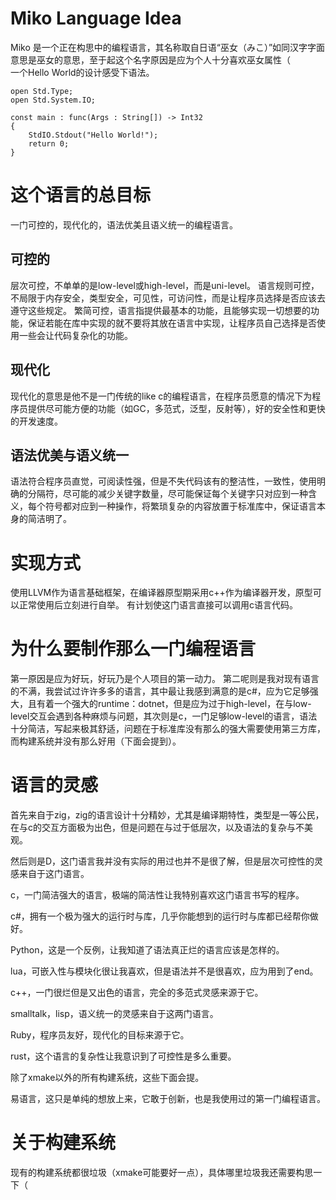 # Miko Language Idea
Miko 是一个正在构思中的编程语言，其名称取自日语“巫女（みこ）”如同汉字字面意思是巫女的意思，至于起这个名字原因是应为个人十分喜欢巫女属性（  
一个Hello World的设计感受下语法。
```
open Std.Type;
open Std.System.IO;

const main : func(Args : String[]) -> Int32
{
    StdIO.Stdout("Hello World!");
    return 0;
}
```

# 这个语言的总目标
一门可控的，现代化的，语法优美且语义统一的编程语言。

## 可控的
层次可控，不单单的是low-level或high-level，而是uni-level。
语言规则可控，不局限于内存安全，类型安全，可见性，可访问性，而是让程序员选择是否应该去遵守这些规定。
繁简可控，语言指提供最基本的功能，且能够实现一切想要的功能，保证若能在库中实现的就不要将其放在语言中实现，让程序员自己选择是否使用一些会让代码复杂化的功能。

## 现代化
现代化的意思是他不是一门传统的like c的编程语言，在程序员愿意的情况下为程序员提供尽可能方便的功能（如GC，多范式，泛型，反射等），好的安全性和更快的开发速度。

## 语法优美与语义统一
语法符合程序员直觉，可阅读性强，但是不失代码该有的整洁性，一致性，使用明确的分隔符，尽可能的减少关键字数量，尽可能保证每个关键字只对应到一种含义，每个符号都对应到一种操作，将繁琐复杂的内容放置于标准库中，保证语言本身的简洁明了。

# 实现方式
使用LLVM作为语言基础框架，在编译器原型期采用c++作为编译器开发，原型可以正常使用后立刻进行自举。
有计划使这门语言直接可以调用c语言代码。

# 为什么要制作那么一门编程语言
第一原因是应为好玩，好玩乃是个人项目的第一动力。
第二呢则是我对现有语言的不满，我尝试过许许多多的语言，其中最让我感到满意的是c#，应为它足够强大，且有着一个强大的runtime：dotnet，但是应为过于high-level，在与low-level交互会遇到各种麻烦与问题，其次则是c，一门足够low-level的语言，语法十分简洁，写起来极其舒适，问题在于标准库没有那么的强大需要使用第三方库，而构建系统并没有那么好用（下面会提到）。

# 语言的灵感
首先来自于zig，zig的语言设计十分精妙，尤其是编译期特性，类型是一等公民，在与c的交互方面极为出色，但是问题在与过于低层次，以及语法的复杂与不美观。

然后则是D，这门语言我并没有实际的用过也并不是很了解，但是层次可控性的灵感来自于这门语言。

c，一门简洁强大的语言，极端的简洁性让我特别喜欢这门语言书写的程序。

c#，拥有一个极为强大的运行时与库，几乎你能想到的运行时与库都已经帮你做好。

Python，这是一个反例，让我知道了语法真正烂的语言应该是怎样的。

lua，可嵌入性与模块化很让我喜欢，但是语法并不是很喜欢，应为用到了end。

c++，一门很烂但是又出色的语言，完全的多范式灵感来源于它。

smalltalk，lisp，语义统一的灵感来自于这两门语言。

Ruby，程序员友好，现代化的目标来源于它。

rust，这个语言的复杂性让我意识到了可控性是多么重要。

除了xmake以外的所有构建系统，这些下面会提。

易语言，这只是单纯的想放上来，它敢于创新，也是我使用过的第一门编程语言。

# 关于构建系统
现有的构建系统都很垃圾（xmake可能要好一点），具体哪里垃圾我还需要构思一下（

